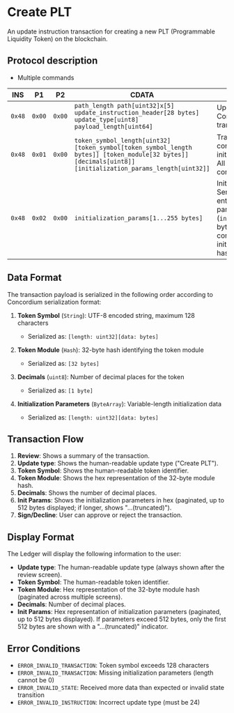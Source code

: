 # Create PLT

An update instruction transaction for creating a new PLT (Programmable Liquidity Token) on the blockchain.

## Protocol description

* Multiple commands

INS | P1 | P2 | CDATA | Comment |
|----|--------|-----|-------------|----|
| `0x48` | `0x00` | `0x00` | `path_length path[uint32]x[5] update_instruction_header[28 bytes] update_type[uint8] payload_length[uint64]` | Update type must be 24. Contains derivation path and transaction header. |
| `0x48` | `0x01` | `0x00` | `token_symbol_length[uint32] [token_symbol[token_symbol_length bytes]] [token_module[32 bytes]] [decimals[uint8]] [initialization_params_length[uint32]]` | Transaction payload containing token details and initialization parameters length. All fields are included in this command. |
| `0x48` | `0x02` | `0x00` | `initialization_params[1...255 bytes]` | Initialization parameters bytes. Sent in batches until the entirety of the initialization parameters (`initialization_params_length` bytes) has been sent. This command is repeated until all initialization parameter data has been sent. |

## Data Format

The transaction payload is serialized in the following order according to Concordium serialization format:

1. **Token Symbol** (`String`): UTF-8 encoded string, maximum 128 characters
   - Serialized as: `[length: uint32][data: bytes]`

2. **Token Module** (`Hash`): 32-byte hash identifying the token module
   - Serialized as: `[32 bytes]`

3. **Decimals** (`uint8`): Number of decimal places for the token
   - Serialized as: `[1 byte]`

4. **Initialization Parameters** (`ByteArray`): Variable-length initialization data
   - Serialized as: `[length: uint32][data: bytes]`

## Transaction Flow

1. **Review**: Shows a summary of the transaction.
2. **Update type**: Shows the human-readable update type ("Create PLT").
3. **Token Symbol**: Shows the human-readable token identifier.
4. **Token Module**: Shows the hex representation of the 32-byte module hash.
5. **Decimals**: Shows the number of decimal places.
6. **Init Params**: Shows the initialization parameters in hex (paginated, up to 512 bytes displayed; if longer, shows "...(truncated)").
7. **Sign/Decline**: User can approve or reject the transaction.

## Display Format

The Ledger will display the following information to the user:

- **Update type**: The human-readable update type (always shown after the review screen).
- **Token Symbol**: The human-readable token identifier.
- **Token Module**: Hex representation of the 32-byte module hash (paginated across multiple screens).
- **Decimals**: Number of decimal places.
- **Init Params**: Hex representation of initialization parameters (paginated, up to 512 bytes displayed). If parameters exceed 512 bytes, only the first 512 bytes are shown with a "...(truncated)" indicator.

## Error Conditions

- `ERROR_INVALID_TRANSACTION`: Token symbol exceeds 128 characters
- `ERROR_INVALID_TRANSACTION`: Missing initialization parameters (length cannot be 0)
- `ERROR_INVALID_STATE`: Received more data than expected or invalid state transition
- `ERROR_INVALID_INSTRUCTION`: Incorrect update type (must be 24)
